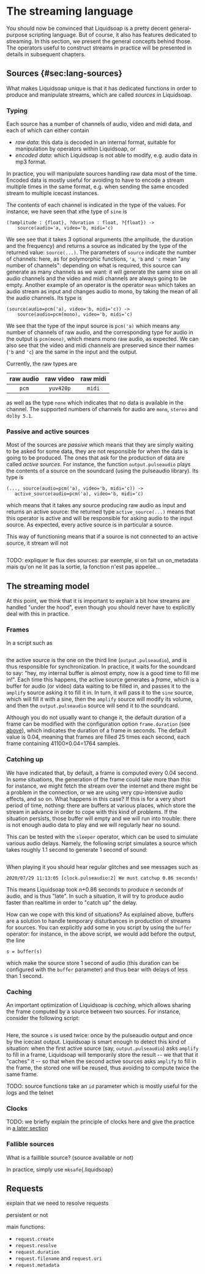 The streaming language
======================

You should now be convinced that Liquidsoap is a pretty decent general-purpose
scripting language. But of course, it also has features dedicated to
streaming. In this section, we present the general concepts behind those. The
operators useful to construct streams in practice will be presented in details
in subsequent chapters.

Sources {#sec:lang-sources}
-------

What makes Liquidsoap unique is that it has dedicated functions in order to
produce and manipulate streams, which are called _sources_ in Liquidsoap.

### Typing

Each source has a number of channels of audio, video and midi data, and each of
which can either contain

- _raw data_: this data is decoded in an internal format, suitable for
  manipulation by operators within Liquidsoap, or
- _encoded data_: which Liquidsoap is not able to modify, e.g. audio data in mp3
  format.

In practice, you will manipulate sources handling raw data most of the
time. Encoded data is mostly useful for avoiding to have to encode a stream
multiple times in the same format, e.g. when sending the same encoded stream to
multiple icecast instances.

The contents of each channel is indicated in the type of the values. For
instance, we have seen that xthe type of `sine` is

```
(?amplitude : {float}, ?duration : float, ?{float}) ->
    source(audio='a, video='b, midi='c)
```

We see see that it takes 3 optional arguments (the amplitude, the duration and
the frequency) and returns a source as indicated by the type of the returned
value: `source(...)`. The parameters of `source` indicate the number of
channels: here, as for polymorphic functions, `'a`, `'b` and `'c` mean "any
number of channels": depending on what is required, this source can generate as
many channels as we want: it will generate the same sine on all audio channels
and the video and midi channels are always going to be empty. Another example of
an operator is the operator `mean` which takes an audio stream as input and
changes audio to mono, by taking the mean of all the audio channels. Its type is

```
(source(audio=pcm('a), video='b, midi='c)) ->
    source(audio=pcm(mono), video='b, midi='c)
```

We see that the type of the input source is `pcm('a)` which means any number of
channels of raw audio, and the corresponding type for audio in the output is
`pcm(mono)`, which means mono raw audio, as expected. We can also see that the
video and midi channels are preserved since their names (`'b` and `'c`) are the
same in the input and the output.

Currently, the raw types are

|raw audio | raw video | raw midi |
|:--------:|:---------:|:--------:|
| `pcm`    | `yuv420p` | `midi`   |

as well as the type `none` which indicates that no data is available in the
channel. The supported numbers of channels for audio are `mono`, `stereo` and
`dolby 5.1`.

### Passive and active sources

Most of the sources are _passive_ which means that they are simply waiting to be
asked for some data, they are not responsible for when the data is going to be
produced. The ones that ask for the production of data are called _active
sources_. For instance, the function `output.pulseaudio` plays the contents of a
source on the soundcard (using the pulseaudio library). Its type is

```
(..., source(audio=pcm('a), video='b, midi='c)) ->
   active_source(audio=pcm('a), video='b, midi='c)
```

which means that it takes any source producing raw audio as input and returns an
active source: the returned type `active_source(...)` means that this operator
is active and will be responsible for asking audio to the input source. As
expected, every active source is in particular a source.

This way of functioning means that if a source is not connected to an active
source, it stream will not

```{.liquidsoap include="liq/passive.liq"}
```

TODO: expliquer le flux des sources: par exemple, si on fait un on_metadata mais
qu'on ne lit pas la sortie, la fonction n'est pas appelée...

The streaming model
-------------------

At this point, we think that it is important to explain a bit how streams are
handled "under the hood", even though you should never have to explicitly deal
with this in practice.

### Frames

In a script such as

```{.liquidsoap include="liq/streaming1.liq"}
```

the active source is the one on the third line (`output.pulseaudio`), and is
thus responsible for synchronization. In practice, it waits for the soundcard to
say: "hey, my internal buffer is almost empty, now is a good time to fill me
in!". Each time this happens, the active source generates a _frame_, which is a
buffer for audio (or video) data waiting to be filled in, and passes it to the
`amplify` source asking it to fill it in. In turn, it will pass it to the `sine`
source, which will fill it with a sine, then the `amplify` source will modify
its volume, and then the `output.pulseaudio` source will send it to the
soundcard.

Although you do not usually want to change it, the default duration of a frame
can be modified with the configuration option `frame.duration` (see
[above](#sec:configuration)), which indicates the duration of a frame in
seconds. The default value is 0.04, meaning that frames are filled 25 times each
second, each frame containing 41100×0.04=1764 samples.

### Catching up

We have indicated that, by default, a frame is computed every 0.04 second. In
some situations, the generation of the frame could take more than this: for
instance, we might fetch the stream over the internet and there might be a
problem in the connection, or we are using very cpu-intensive audio effects, and
so on. What happens in this case? If this is for a very short period of time,
nothing: there are buffers at various places, which store the stream in advance
in order to cope with this kind of problems. If the situation persists, those
buffer will empty and we will run into trouble: there is not enough audio data
to play and we will regularly hear no sound.

This can be tested with the `sleeper` operator, which can be used to simulate
various audio delays. Namely, the following script simulates a source
which takes roughly 1.1 second to generate 1 second of sound:

```{.liquidsoap include="liq/sleeper.liq"}
```

When playing it you should hear regular glitches and see messages such as

```
2020/07/29 11:13:05 [clock.pulseaudio:2] We must catchup 0.86 seconds!
```

This means Liquidsoap took _n_+0.86 seconds to produce _n_ seconds of audio, and
is thus "late". In such a situation, it will try to produce audio faster than
realtime in order to "catch up" the delay.

How can we cope with this kind of situations? As explained above, buffers are a
solution to handle temporary disturbances in production of streams for
sources. You can explicitly add some in you script by using the `buffer`
operator: for instance, in the above script, we would add before the output, the
line

```liquidsoap
s = buffer(s)
```

which make the source store 1 second of audio (this duration can be configured
with the `buffer` parameter) and thus bear with delays of less than 1 second.

### Caching

An important optimization of Liquidsoap is _caching_, which allows sharing the
frame computed by a source between two sources. For instance, consider the
following script:

```{.liquidsoap include="liq/streaming2.liq"}
```

Here, the source `s` is used twice: once by the pulseaudio output and once by
the icecast output. Liquidsoap is smart enough to detect this kind of situation:
when the first active source (say, `output.pulseaudio`) asks `amplify` to fill
in a frame, Liquidsoap will temporarily store the result -- we that that it
"caches" it -- so that when the second active sources asks `amplify` to fill in
the frame, the stored one will be reused, thus avoiding to compute twice the
same frame.



TODO: source functions take an `id` parameter which is mostly useful for the
logs and the telnet

### Clocks

TODO: we briefly explain the principle of clocks here and give the practice in
[a later section](#sec:clocks)

### Fallible sources

What is a faillible source? (source available or not)

In practice, simply use `mksafe`{.liquidsoap}


Requests
--------

explain that we need to resolve requests

persistent or not

main functions:

- `request.create`
- `request.resolve`
- `request.duration`
- `request.filename` and `request.uri`
- `request.metadata`
